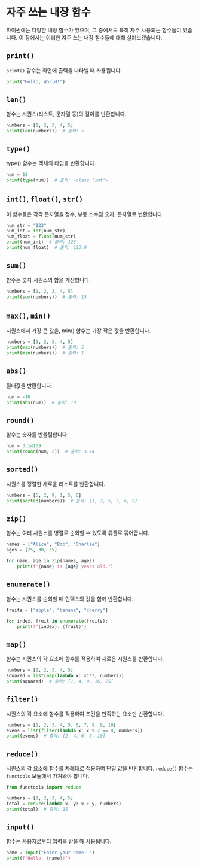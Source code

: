 # 자주 쓰는 내장 함수

파이썬에는 다양한 내장 함수가 있으며, 그 중에서도 특히 자주 사용되는 함수들이 있습니다. 이 장에서는 이러한 자주 쓰는 내장 함수들에 대해 살펴보겠습니다.

## `print()`

`print()` 함수는 화면에 출력을 나타낼 때 사용됩니다.

```python
print("Hello, World!")
```

##  `len()`

함수는 시퀀스(리스트, 문자열 등)의 길이를 반환합니다.

```python
numbers = [1, 2, 3, 4, 5]
print(len(numbers))  # 출력: 5
```
## `type()`

type() 함수는 객체의 타입을 반환합니다.

```python
num = 10
print(type(num))  # 출력: <class 'int'>
```

## `int()`, `float()`, `str()`

이 함수들은 각각 문자열을 정수, 부동 소수점 숫자, 문자열로 변환합니다.

```python
num_str = "123"
num_int = int(num_str)
num_float = float(num_str)
print(num_int)  # 출력: 123
print(num_float)  # 출력: 123.0
```

## `sum()`

함수는 숫자 시퀀스의 합을 계산합니다.

```python
numbers = [1, 2, 3, 4, 5]
print(sum(numbers))  # 출력: 15
```

## `max()`, `min()`

시퀀스에서 가장 큰 값을, min() 함수는 가장 작은 값을 반환합니다.

```python
numbers = [1, 2, 3, 4, 5]
print(max(numbers))  # 출력: 5
print(min(numbers))  # 출력: 1
```

## `abs()`

절대값을 반환합니다.

```python
num = -10
print(abs(num))  # 출력: 10
```

## `round()`

함수는 숫자를 반올림합니다.

```python
num = 3.14159
print(round(num, 2))  # 출력: 3.14
```

## `sorted()`

시퀀스를 정렬한 새로운 리스트를 반환합니다.

```python
numbers = [5, 2, 9, 1, 5, 6]
print(sorted(numbers))  # 출력: [1, 2, 5, 5, 6, 9]
```

## `zip()`

함수는 여러 시퀀스를 병렬로 순회할 수 있도록 튜플로 묶어줍니다.

```python
names = ["Alice", "Bob", "Charlie"]
ages = [25, 30, 35]

for name, age in zip(names, ages):
    print(f"{name} is {age} years old.")
```

## `enumerate()`

함수는 시퀀스를 순회할 때 인덱스와 값을 함께 반환합니다.

```python
fruits = ["apple", "banana", "cherry"]

for index, fruit in enumerate(fruits):
    print(f"{index}: {fruit}")
```

## `map()`

함수는 시퀀스의 각 요소에 함수를 적용하여 새로운 시퀀스를 반환합니다.

```python
numbers = [1, 2, 3, 4, 5]
squared = list(map(lambda x: x**2, numbers))
print(squared)  # 출력: [1, 4, 9, 16, 25]
```

## `filter()`

시퀀스의 각 요소에 함수를 적용하여 조건을 만족하는 요소만 반환합니다.

```python
numbers = [1, 2, 3, 4, 5, 6, 7, 8, 9, 10]
evens = list(filter(lambda x: x % 2 == 0, numbers))
print(evens)  # 출력: [2, 4, 6, 8, 10]
```

## `reduce()`

시퀀스의 각 요소에 함수를 차례대로 적용하여 단일 값을 반환합니다.  `reduce()` 함수는 `functools` 모듈에서 가져와야 합니다.

```python
from functools import reduce

numbers = [1, 2, 3, 4, 5]
total = reduce(lambda x, y: x + y, numbers)
print(total)  # 출력: 15
```

## `input()`
함수는 사용자로부터 입력을 받을 때 사용됩니다.

```python
name = input("Enter your name: ")
print(f"Hello, {name}!")
```
